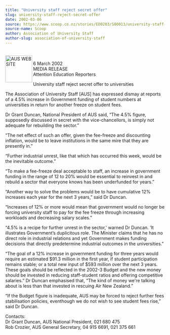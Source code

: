 ```yaml
---
title: "University staff reject secret offer"
slug: university-staff-reject-secret-offer
date: 2002-03-06
source: https://www.scoop.co.nz/stories/ED0203/S00013/university-staff-reject-secret-offer.htm
source-name: Scoop
author: Association of University Staff
author-slug: association-of-university-staff
---
```


<p><br><img align="left" width="85" height="85" src="http://www.aus.ac.nz/pictures/logo.gif" alt="AUS WEB SITE" border="0"><br>6 March 2002 <br>MEDIA RELEASE<br>Attention
Education Reporters</p>



<p>University staff reject secret offer to
universities</p>

<p>The Association of University Staff [AUS] has
expressed dismay at reports of a 4.5% increase in Government
funding of student numbers at universities in return for
another freeze on student fees.</p>

<p>Dr Grant Duncan, National
President of AUS said, “The 4.5% figure, supposedly
discussed in  secret with the vice-chancellors, is simply
not adequate for rebuilding the sector.”</p>

<p>“The net effect
of such an offer, given the fee-freeze and discounting
inflation, would be to leave institutions in the same mire
that they are presently in.”</p>

<p>“Further industrial unrest,
like that which has occurred this week, would be the
inevitable outcome.”</p>

<p>“To make a fee-freeze deal acceptable
to staff, an increase in government funding in the range of
12 to 20% would be essential to reinvest in and rebuild a
sector that everyone knows has been underfunded for
years.”</p>

<p>“Another way to solve the problems would be to
have cumulative 12% increases each year for the next 3
years,” said Dr Duncan.</p>

<p>“Increases of 12% or more would
mean that government would no longer be forcing university
staff to pay for the fee freeze through increasing workloads
and decreasing salary scales.”</p>

<p>“4.5% is a recipe for
further unrest in the sector,' warned Dr Duncan. ‘It
illustrates Government’s duplicitous role. The Minister
claims that he has no direct role in industrial relations
and yet Government makes funding decisions that directly
predetermine industrial outcomes in the
universities.”<p>
<p>“The goal of a 12% increase in government
funding for three years would require an estimated $91.3
million in the first year, if student participation remains
stable; or a total new input of $593 million over the next 3
years. These goals should be reflected in the 2002-3 Budget
and the new money should be invested in reducing
staff-student ratios and offering competitive salaries.” Dr
Duncan emphasised that, “The kind of money we're talking
about is less than that invested in rescuing Air New
Zealand.”</p>

<p>“If the Budget figure is inadequate, AUS may be
forced to reject further fees stabilisation policies,
eventhough we do not wish to see student fees rise,” said Dr
Duncan.</p>



<p>Contacts:<br>Dr Grant Duncan, AUS National
President,  021 680 475<br>Rob Crozier, AUS General
Secretary, 04 915 6691, 021 375 661<br><p>  